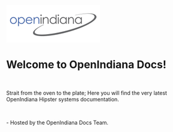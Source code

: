 <div class="jumbotron">
  <img src = "Openindiana.png">
  <h1>Welcome to OpenIndiana Docs!</h1>
  </br>
    <p>Strait from the oven to the plate; Here you will find the very latest OpenIndiana Hipster systems documentation.</p>
  </br>
  <p> - Hosted by the OpenIndiana Docs Team.
</div>
